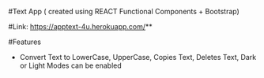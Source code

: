 #Text App ( created using REACT Functional Components + Bootstrap)



#Link: https://apptext-4u.herokuapp.com/**



#Features

* Convert Text to LowerCase, UpperCase, Copies Text, Deletes Text, Dark or Light Modes can be enabled

